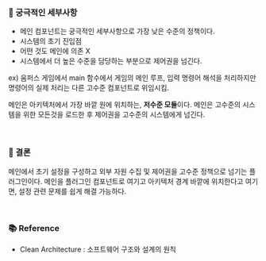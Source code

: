 ### 📕 궁극적인 세부사항
- 메인 컴포넌트는 궁극적인 세부사항으로 가장 낮은 수준의 정책이다.
- 시스템의 초기 진입점
- 어떤 것도 메인에 의존 X
- 시스템에서 더 높은 수준을 담당하는 부분으로 제어권을 넘긴다.

ex) 움퍼스 게임에서 main 함수에서 게임의 메인 루프, 입력 명령어 해석을 처리하지만 명령어의 실제 처리는 다른 고수준 컴포넌트로 위임시킴.

메인은 아키텍처에서 가장 바깥 원에 위치하는, **저수준 모듈**이다.
메인은 고수준의 시스템을 위한 모든것을 로드한 후 제어권을 고수준의 시스템에게 넘긴다.

<br>

### 📗 결론

메인에서 초기 설정을 구성하고 외부 자원 수집 및 제어권을 고수준 정책으로 넘기는 플러그인이다.
메인을 플러그인 컴포넌트로 여기고 아키텍처 경계 바깥에 위치한다고 여기면, 설정 관련 문제를 쉽게 해결 가능하다.

<br>





### 📚 Reference
- Clean Architecture : 소프트웨어 구조와 설계의 원칙
